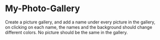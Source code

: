 # My-Photo-Gallery
Create a picture gallery, and add a name under every picture in the gallery, on clicking on each name, the names and the background should change different colors. No picture should be the same in the gallery. 
